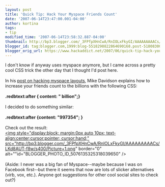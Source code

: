 ```yaml
---
layout: post
title: 'Quick Tip: Hack Your Myspace Friends Count'
date: '2007-06-14T23:47:00.001-04:00'
author: kortina
tags:
- tip
modified_time: '2007-06-14T23:58:32.887-04:00'
thumbnail: http://bp3.blogger.com/_3FPfpXHnCwA/RnIOLxFkyGI/AAAAAAAAACs/LKd8AUT-f8w/s72-c/Picture+1.png
blogger_id: tag:blogger.com,1999:blog-5518298822864690168.post-5180830064620163033
blogger_orig_url: https://www.hackaddict.net/2007/06/quick-tip-hack-your-myspace-friends.html
---
```


I don't know if anyway uses myspace anymore, but I came across a pretty cool CSS trick the other day that I thought I'd post here.  <br /><br />In his <a href="http://www.mikeindustries.com/blog/archive/2006/04/hacking-myspace-layouts" title="Mike Davidson: Hacking A More Tasteful MySpace">post on hacking myspace layouts</a>, Mike Davidson explains how to increase your friends count to the billions with the following CSS:<br /><b><br /> .redbtext:after { content: " billion";}<br /></b><br />I decided to do something similar:<br /><b><br /> .redbtext:after {content: "997354"; }<br /></b><br />Check out the result:<br /><a onblur="try {parent.deselectBloggerImageGracefully();} catch(e) {}" href="http://bp3.blogger.com/_3FPfpXHnCwA/RnIOLxFkyGI/AAAAAAAAACs/LKd8AUT-f8w/s1600-h/Picture+1.png"><img style="display:block; margin:0px auto 10px; text-align:center;cursor:pointer; cursor:hand;" src="http://bp3.blogger.com/_3FPfpXHnCwA/RnIOLxFkyGI/AAAAAAAAACs/LKd8AUT-f8w/s400/Picture+1.png" border="0" alt=""id="BLOGGER_PHOTO_ID_5076135325318039650" /></a><br /><br />(Aside: I never was a big fan of Myspace--maybe because I was on Facebook first--but there it seems that now are lots of slicker alternatives (virb, vox, etc.).  Anyone got suggestions for other cool social sites to check out?)
